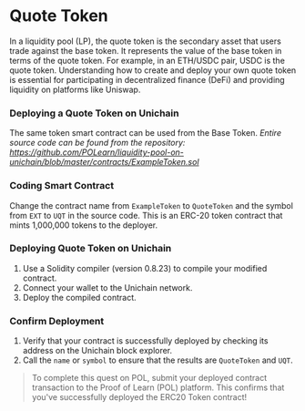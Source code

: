 # Quote Token

In a liquidity pool (LP), the quote token is the secondary asset that users trade against the base token. It represents the value of the base token in terms of the quote token. For example, in an ETH/USDC pair, USDC is the quote token. Understanding how to create and deploy your own quote token is essential for participating in decentralized finance (DeFi) and providing liquidity on platforms like Uniswap.

### Deploying a Quote Token on Unichain

The same token smart contract can be used from the Base Token.
*Entire source code can be found from the repository: https://github.com/POLearn/liquidity-pool-on-unichain/blob/master/contracts/ExampleToken.sol*

### Coding Smart Contract

Change the contract name from `ExampleToken` to `QuoteToken` and the symbol from `EXT` to `UQT` in the source code. This is an ERC-20 token contract that mints 1,000,000 tokens to the deployer.

### Deploying Quote Token on Unichain

1. Use a Solidity compiler (version 0.8.23) to compile your modified contract.
2. Connect your wallet to the Unichain network.
3. Deploy the compiled contract.

### Confirm Deployment

1. Verify that your contract is successfully deployed by checking its address on the Unichain block explorer. 
2. Call the `name` or `symbol` to ensure that the results are `QuoteToken` and `UQT`.

> To complete this quest on POL, submit your deployed contract transaction to the Proof of Learn (POL) platform. This confirms that you've successfully deployed the ERC20 Token contract!
